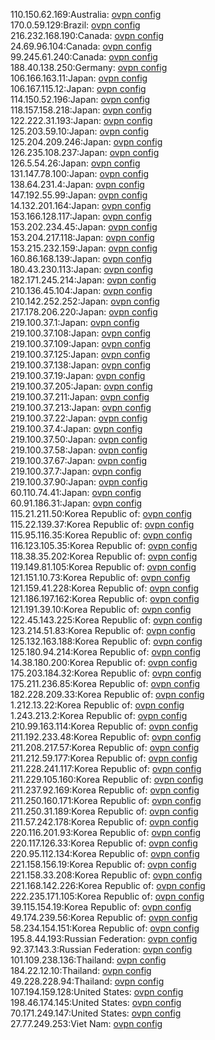 110.150.62.169:Australia: [ovpn config](vpn/110_150_62_169.ovpn)  
170.0.59.129:Brazil: [ovpn config](vpn/170_0_59_129.ovpn)  
216.232.168.190:Canada: [ovpn config](vpn/216_232_168_190.ovpn)  
24.69.96.104:Canada: [ovpn config](vpn/24_69_96_104.ovpn)  
99.245.61.240:Canada: [ovpn config](vpn/99_245_61_240.ovpn)  
188.40.138.250:Germany: [ovpn config](vpn/188_40_138_250.ovpn)  
106.166.163.11:Japan: [ovpn config](vpn/106_166_163_11.ovpn)  
106.167.115.12:Japan: [ovpn config](vpn/106_167_115_12.ovpn)  
114.150.52.196:Japan: [ovpn config](vpn/114_150_52_196.ovpn)  
118.157.158.218:Japan: [ovpn config](vpn/118_157_158_218.ovpn)  
122.222.31.193:Japan: [ovpn config](vpn/122_222_31_193.ovpn)  
125.203.59.10:Japan: [ovpn config](vpn/125_203_59_10.ovpn)  
125.204.209.246:Japan: [ovpn config](vpn/125_204_209_246.ovpn)  
126.235.108.237:Japan: [ovpn config](vpn/126_235_108_237.ovpn)  
126.5.54.26:Japan: [ovpn config](vpn/126_5_54_26.ovpn)  
131.147.78.100:Japan: [ovpn config](vpn/131_147_78_100.ovpn)  
138.64.231.4:Japan: [ovpn config](vpn/138_64_231_4.ovpn)  
147.192.55.99:Japan: [ovpn config](vpn/147_192_55_99.ovpn)  
14.132.201.164:Japan: [ovpn config](vpn/14_132_201_164.ovpn)  
153.166.128.117:Japan: [ovpn config](vpn/153_166_128_117.ovpn)  
153.202.234.45:Japan: [ovpn config](vpn/153_202_234_45.ovpn)  
153.204.217.118:Japan: [ovpn config](vpn/153_204_217_118.ovpn)  
153.215.232.159:Japan: [ovpn config](vpn/153_215_232_159.ovpn)  
160.86.168.139:Japan: [ovpn config](vpn/160_86_168_139.ovpn)  
180.43.230.113:Japan: [ovpn config](vpn/180_43_230_113.ovpn)  
182.171.245.214:Japan: [ovpn config](vpn/182_171_245_214.ovpn)  
210.136.45.104:Japan: [ovpn config](vpn/210_136_45_104.ovpn)  
210.142.252.252:Japan: [ovpn config](vpn/210_142_252_252.ovpn)  
217.178.206.220:Japan: [ovpn config](vpn/217_178_206_220.ovpn)  
219.100.37.1:Japan: [ovpn config](vpn/219_100_37_1.ovpn)  
219.100.37.108:Japan: [ovpn config](vpn/219_100_37_108.ovpn)  
219.100.37.109:Japan: [ovpn config](vpn/219_100_37_109.ovpn)  
219.100.37.125:Japan: [ovpn config](vpn/219_100_37_125.ovpn)  
219.100.37.138:Japan: [ovpn config](vpn/219_100_37_138.ovpn)  
219.100.37.19:Japan: [ovpn config](vpn/219_100_37_19.ovpn)  
219.100.37.205:Japan: [ovpn config](vpn/219_100_37_205.ovpn)  
219.100.37.211:Japan: [ovpn config](vpn/219_100_37_211.ovpn)  
219.100.37.213:Japan: [ovpn config](vpn/219_100_37_213.ovpn)  
219.100.37.22:Japan: [ovpn config](vpn/219_100_37_22.ovpn)  
219.100.37.4:Japan: [ovpn config](vpn/219_100_37_4.ovpn)  
219.100.37.50:Japan: [ovpn config](vpn/219_100_37_50.ovpn)  
219.100.37.58:Japan: [ovpn config](vpn/219_100_37_58.ovpn)  
219.100.37.67:Japan: [ovpn config](vpn/219_100_37_67.ovpn)  
219.100.37.7:Japan: [ovpn config](vpn/219_100_37_7.ovpn)  
219.100.37.90:Japan: [ovpn config](vpn/219_100_37_90.ovpn)  
60.110.74.41:Japan: [ovpn config](vpn/60_110_74_41.ovpn)  
60.91.186.31:Japan: [ovpn config](vpn/60_91_186_31.ovpn)  
115.21.211.50:Korea Republic of: [ovpn config](vpn/115_21_211_50.ovpn)  
115.22.139.37:Korea Republic of: [ovpn config](vpn/115_22_139_37.ovpn)  
115.95.116.35:Korea Republic of: [ovpn config](vpn/115_95_116_35.ovpn)  
116.123.105.35:Korea Republic of: [ovpn config](vpn/116_123_105_35.ovpn)  
118.38.35.202:Korea Republic of: [ovpn config](vpn/118_38_35_202.ovpn)  
119.149.81.105:Korea Republic of: [ovpn config](vpn/119_149_81_105.ovpn)  
121.151.10.73:Korea Republic of: [ovpn config](vpn/121_151_10_73.ovpn)  
121.159.41.228:Korea Republic of: [ovpn config](vpn/121_159_41_228.ovpn)  
121.186.197.162:Korea Republic of: [ovpn config](vpn/121_186_197_162.ovpn)  
121.191.39.10:Korea Republic of: [ovpn config](vpn/121_191_39_10.ovpn)  
122.45.143.225:Korea Republic of: [ovpn config](vpn/122_45_143_225.ovpn)  
123.214.51.83:Korea Republic of: [ovpn config](vpn/123_214_51_83.ovpn)  
125.132.163.188:Korea Republic of: [ovpn config](vpn/125_132_163_188.ovpn)  
125.180.94.214:Korea Republic of: [ovpn config](vpn/125_180_94_214.ovpn)  
14.38.180.200:Korea Republic of: [ovpn config](vpn/14_38_180_200.ovpn)  
175.203.184.32:Korea Republic of: [ovpn config](vpn/175_203_184_32.ovpn)  
175.211.236.85:Korea Republic of: [ovpn config](vpn/175_211_236_85.ovpn)  
182.228.209.33:Korea Republic of: [ovpn config](vpn/182_228_209_33.ovpn)  
1.212.13.22:Korea Republic of: [ovpn config](vpn/1_212_13_22.ovpn)  
1.243.213.2:Korea Republic of: [ovpn config](vpn/1_243_213_2.ovpn)  
210.99.163.114:Korea Republic of: [ovpn config](vpn/210_99_163_114.ovpn)  
211.192.233.48:Korea Republic of: [ovpn config](vpn/211_192_233_48.ovpn)  
211.208.217.57:Korea Republic of: [ovpn config](vpn/211_208_217_57.ovpn)  
211.212.59.177:Korea Republic of: [ovpn config](vpn/211_212_59_177.ovpn)  
211.228.241.117:Korea Republic of: [ovpn config](vpn/211_228_241_117.ovpn)  
211.229.105.160:Korea Republic of: [ovpn config](vpn/211_229_105_160.ovpn)  
211.237.92.169:Korea Republic of: [ovpn config](vpn/211_237_92_169.ovpn)  
211.250.160.171:Korea Republic of: [ovpn config](vpn/211_250_160_171.ovpn)  
211.250.31.189:Korea Republic of: [ovpn config](vpn/211_250_31_189.ovpn)  
211.57.242.178:Korea Republic of: [ovpn config](vpn/211_57_242_178.ovpn)  
220.116.201.93:Korea Republic of: [ovpn config](vpn/220_116_201_93.ovpn)  
220.117.126.33:Korea Republic of: [ovpn config](vpn/220_117_126_33.ovpn)  
220.95.112.134:Korea Republic of: [ovpn config](vpn/220_95_112_134.ovpn)  
221.158.156.19:Korea Republic of: [ovpn config](vpn/221_158_156_19.ovpn)  
221.158.33.208:Korea Republic of: [ovpn config](vpn/221_158_33_208.ovpn)  
221.168.142.226:Korea Republic of: [ovpn config](vpn/221_168_142_226.ovpn)  
222.235.171.105:Korea Republic of: [ovpn config](vpn/222_235_171_105.ovpn)  
39.115.154.19:Korea Republic of: [ovpn config](vpn/39_115_154_19.ovpn)  
49.174.239.56:Korea Republic of: [ovpn config](vpn/49_174_239_56.ovpn)  
58.234.154.151:Korea Republic of: [ovpn config](vpn/58_234_154_151.ovpn)  
195.8.44.193:Russian Federation: [ovpn config](vpn/195_8_44_193.ovpn)  
92.37.143.3:Russian Federation: [ovpn config](vpn/92_37_143_3.ovpn)  
101.109.238.136:Thailand: [ovpn config](vpn/101_109_238_136.ovpn)  
184.22.12.10:Thailand: [ovpn config](vpn/184_22_12_10.ovpn)  
49.228.228.94:Thailand: [ovpn config](vpn/49_228_228_94.ovpn)  
107.194.159.128:United States: [ovpn config](vpn/107_194_159_128.ovpn)  
198.46.174.145:United States: [ovpn config](vpn/198_46_174_145.ovpn)  
70.171.249.147:United States: [ovpn config](vpn/70_171_249_147.ovpn)  
27.77.249.253:Viet Nam: [ovpn config](vpn/27_77_249_253.ovpn)  

